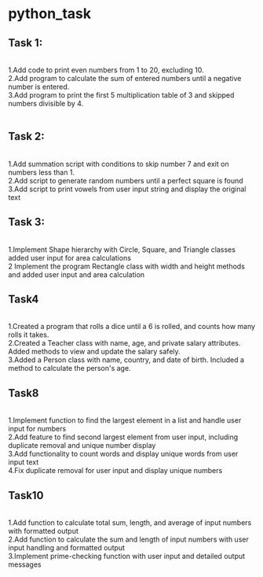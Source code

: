 # python_task

<h2>Task 1:</h2>
<br>
   1.Add code to print even numbers from 1 to 20, excluding 10.<br>
   2.Add program to calculate the sum of entered numbers until a negative number is entered. <br>
   3.Add program to print the first 5 multiplication table of 3 and skipped numbers divisible by 4. <br>
   <br>
<h2>Task 2:</h2>
<br>
   1.Add summation script with conditions to skip number 7 and exit on numbers less than 1.<br>
   2.Add script to generate random numbers until a perfect square is found <br>
   3.Add script to print vowels from user input string and display the original text <br>
<h2>Task 3:</h2>
<br>
   1.Implement Shape hierarchy with Circle, Square, and Triangle classes added user input for area calculations <br>
   2 Implement the program Rectangle class with width and height methods and added user input and area calculation <br>
   
<h2>Task4</h2>
<br>
   1.Created a program that rolls a dice until a 6 is rolled, and counts how many rolls it takes.<br>
   2.Created a Teacher class with name, age, and private salary attributes. Added methods to view and update the salary safely.<br>
   3.Added a Person class with name, country, and date of birth. Included a method to calculate the person's age.<br>
   
<h2>Task8</h2>
<br>
   1.Implement function to find the largest element in a list and handle user input for numbers <br>
   2.Add feature to find second largest element from user input, including duplicate removal and unique number display <br>
   3.Add functionality to count words and display unique words from user input text <br>
   4.Fix duplicate removal for user input and display unique numbers <br>

<h2>Task10</h2>
<br>
1.Add function to calculate total sum, length, and average of input numbers with formatted output <br>
2.Add function to calculate the sum and length of input numbers with user input handling and formatted output <br>
3.Implement prime-checking function with user input and detailed output messages <br>







